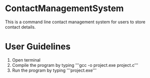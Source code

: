 # ContactManagementSystem
This is a command line contact management system for users to store contact details.
# User Guidelines
1. Open terminal
2. Compile the program by typing '''gcc -o project.exe project.c'''
3. Run the program by typing '''project.exe'''
